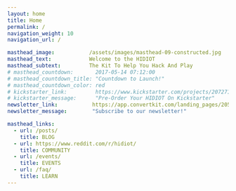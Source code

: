 ```yaml
---
layout: home
title: Home
permalink: /
navigation_weight: 10
navigation_url: /

masthead_image:           /assets/images/masthead-09-constructed.jpg
masthead_text:            Welcome to the HIDIOT
masthead_subtext:         The Kit To Help You Hack And Play
# masthead_countdown:       2017-05-14 07:12:00
# masthead_countdown_title: "Countdown to Launch!"
# masthead_countdown_color: red
# kickstarter_link:         https://www.kickstarter.com/projects/2072712581/the-hidiot-card-sized-electronics-learning-for-eve?ref=eh1f67
# kickstarter_message:      "Pre-Order Your HIDIOT On Kickstarter"
newsletter_link:           https://app.convertkit.com/landing_pages/205401?v=6
newsletter_message:        "Subscribe to our newsletter!"

masthead_links:
  - url: /posts/
    title: BLOG
  - url: https://www.reddit.com/r/hidiot/
    title: COMMUNITY
  - url: /events/
    title: EVENTS
  - url: /faq/
    title: LEARN
---
```

